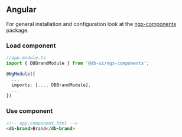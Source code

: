 ## Angular

For general installation and configuration look at the [ngx-components](https://www.npmjs.com/package/@db-ui/ngx-components) package.

### Load component

```ts app.module.ts
//app.module.ts
import { DBBrandModule } from '@db-ui/ngx-components';

@NgModule({
  ...
  imports: [..., DBBrandModule],
  ...
})

```

### Use component

```html app.component.html
<!-- app.component.html -->
<db-brand>Brand</db-brand>
```
